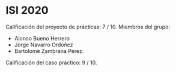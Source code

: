 # ISI 2020

Calificación del proyecto de prácticas: 7 / 10. 
Miembros del grupo: 
* Alonso Bueno Herrero
* Jorge Navarro Ordoñez
* Bartolomé Zambrana Pérez.

Calificación del caso práctico: 9 / 10.

